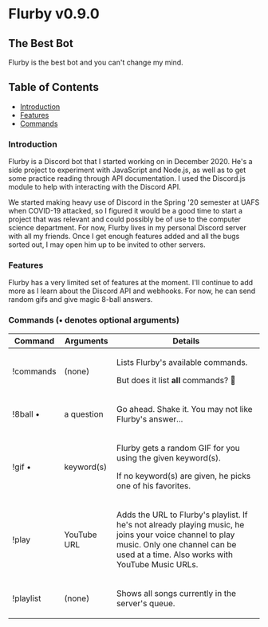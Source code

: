 # Flurby v0.9.0
## The Best Bot
Flurby is the best bot and you can't change my mind.

## Table of Contents
- [Introduction](#intro)
- [Features](#features)
- [Commands](#commands)


<a name="intro"></a>
### Introduction

<p>Flurby is a Discord bot that I started working on in December 2020. He's a side project to experiment with JavaScript and Node.js, as well as to get some practice reading through API documentation. I used the Discord.js module to help with interacting with the Discord API.</p>

<p>We started making heavy use of Discord in the Spring '20 semester at UAFS when COVID-19 attacked, so I figured it would be a good time to start a project that was relevant and could possibly be of use to the computer science department. For now, Flurby lives in my personal Discord server with all my friends. Once I get enough features added and all the bugs sorted out, I may open him up to be invited to other servers.</p>


<a name="features"></a>
### Features

<p>Flurby has a very limited set of features at the moment. I'll continue to add more as I learn about the Discord API and webhooks. For now, he can send random gifs and give magic 8-ball answers.</p>


<a name="commands"></a>
### Commands (• denotes optional arguments)

Command	| Arguments | Details
---|---|----
!commands | (none) | <p>Lists Flurby's available commands.</p><p>But does it list <strong>all</strong> commands? 🤔</p>
!8ball • | a question | <p>Go ahead. Shake it. You may not like Flurby's answer...</p>
!gif • | keyword(s) | <p>Flurby gets a random GIF for you using the given keyword(s).</p><p>If no keyword(s) are given, he picks one of his favorites.</p>
!play | YouTube URL | <p>Adds the URL to Flurby's playlist. If he's not already playing music, he joins your voice channel to play music. Only one channel can be used at a time. Also works with YouTube Music URLs.</p>
!playlist | (none) | <p>Shows all songs currently in the server's queue.</p>
